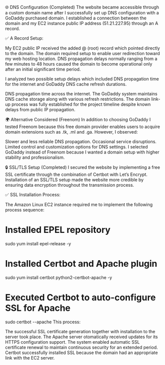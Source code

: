 🌐 DNS Configuration (Completed)
The website became accessible through a custom domain name after I successfully set up DNS configuration with a GoDaddy purchased domain. I established a connection between the domain and my EC2 instance public IP address (51.21.227.95) through an A record.

✅ A Record Setup:

My EC2 public IP received the added @ (root) record which pointed directly to the domain.
The domain required setup to enable user redirection toward my web hosting location. DNS propagation delays normally ranging from a few minutes to 48 hours caused the domain to become operational only after an initial significant time period.

I analyzed two possible setup delays which included DNS propagation time for the internet and GoDaddy DNS cache refresh durations.

DNS propagation time across the internet.
The GoDaddy system maintains DNS cache storage along with various refresh restrictions.
The domain link-up process was fully established for the project timeline despite known delays from public IP propagation.

🌍 Alternative Considered (Freenom)
In addition to choosing GoDaddy I tested Freenom because this free domain provider enables users to acquire domain extensions such as .tk, .ml and .ga. However, I observed:

Slower and less reliable DNS propagation.
Occasional service disruptions.
Limited control and customization options for DNS settings.
I selected GoDaddy instead of Freenom because I wanted a domain setup with higher stability and professionalism.

🔒 SSL/TLS Setup (Completed)
I secured the website by implementing a free SSL certificate through the combination of Certbot with Let’s Encrypt. Installation of an SSL/TLS setup made the website more credible by ensuring data encryption throughout the transmission process.

✅ SSL Installation Process:

The Amazon Linux EC2 instance required me to implement the following process sequence:

# Installed EPEL repository
sudo yum install epel-release -y

# Installed Certbot and Apache plugin
sudo yum install certbot python2-certbot-apache -y

# Executed Certbot to auto-configure SSL for Apache
sudo certbot --apache
This process:

The successful SSL certificate generation together with installation to the server took place.
The Apache server otomatically received updates for its HTTPS configuration support.
The system enabled automatic SSL certificate renewal to maintain continuous security for an extended period.
Certbot successfully installed SSL because the domain had an appropriate link with the EC2 server.
